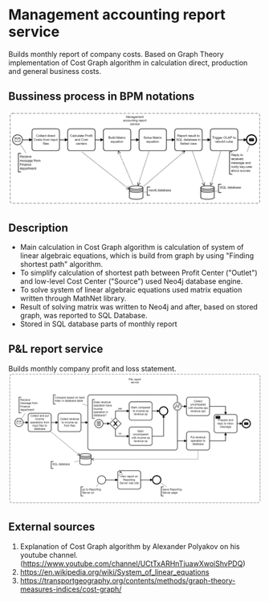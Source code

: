 # Management accounting report service
Builds monthly report of company costs.
Based on Graph Theory implementation of Cost Graph algorithm in calculation direct, production and general business costs.
## Bussiness process in BPM notations
![image](https://github.com/danmaxdanilov/bi_finance/blob/main/bi_finance.png)
## Description
* Main calculation in Cost Graph algorithm is calculation of system of linear algebraic equations, which is build from graph by using "Finding shortest path" algorithm.
* To simplify calculation of shortest path between Profit Center ("Outlet") and low-level Cost Center ("Source") used Neo4j database engine.
* To solve system of linear algebraic equations used matrix equation written through MathNet library. 
* Result of solving matrix was written to Neo4j and after, based on stored graph, was reported to SQL Database.
* Stored in SQL database parts of monthly report
## P&L report service
Builds monthly company profit and loss statement.
![image](https://github.com/danmaxdanilov/bi_finance/blob/main/P%26L/p_and_l_report.png)
## External sources
1. Explanation of Cost Graph algorithm by Alexander Polyakov on his youtube channel. (https://www.youtube.com/channel/UCtTxARHnTjuawXwoiShvPDQ)
1. https://en.wikipedia.org/wiki/System_of_linear_equations
1. https://transportgeography.org/contents/methods/graph-theory-measures-indices/cost-graph/
